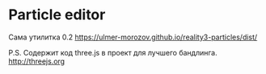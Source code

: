 # Particle editor

Сама утилитка 0.2
<https://ulmer-morozov.github.io/reality3-particles/dist/>

P.S. Содержит код three.js в проект для лучшего бандлинга. <http://threejs.org>
